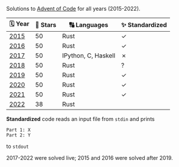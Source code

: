 Solutions to [Advent of Code](https://adventofcode.com) for all years (2015-2022).

|🗓 Year                                |🌟 Stars |🔠 Languages        |✨ Standardized |
|---------------------------------------|---------|---------------------|--------------|
| [2015](https://adventofcode.com/2015) | 50      | Rust                | ✓            |
| [2016](https://adventofcode.com/2016) | 50      | Rust                | ✓            |
| [2017](https://adventofcode.com/2017) | 50      | IPython, C, Haskell | ✗            |
| [2018](https://adventofcode.com/2018) | 50      | Rust                | ?            |
| [2019](https://adventofcode.com/2019) | 50      | Rust                | ✓            |
| [2020](https://adventofcode.com/2020) | 50      | Rust                | ✓            |
| [2021](https://adventofcode.com/2021) | 50      | Rust                | ✓            |
| [2022](https://adventofcode.com/2022) | 38      | Rust                |              |

**Standardized** code reads an input file from `stdin` and prints
```
Part 1: X
Part 2: Y
```
to `stdout`

2017-2022 were solved live; 2015 and 2016 were solved after 2019.
